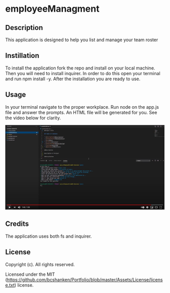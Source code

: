 # employeeManagment

## Description

This application is designed to help you list and manage your team roster

## Instillation

To install the application fork the repo and install on your local machine. Then you will need to install inquirer. In order to do this open your terminal and run npm install -y. After the installation  you are ready to use.

## Usage

In your terminal navigate to the proper workplace. Run node on the app.js file and answer the prompts. An HTML file will be generated for you. See the video below for clarity. 

<a href="https://www.youtube.com/watch?v=F9dknExowVw
" target="_blank"><img src="https://github.com/bcshanken/readMe-Generator/blob/main/imgs/videoImg.JPG?raw=true)" 
alt="IMAGE ALT TEXT HERE" /></a>



## Credits

The application uses both fs and inquirer. 

## License
Copyright (c). All rights reserved.

Licensed under the MIT (https://github.com/bcshanken/Portfolio/blob/master/Assets/License/license.txt) license.
